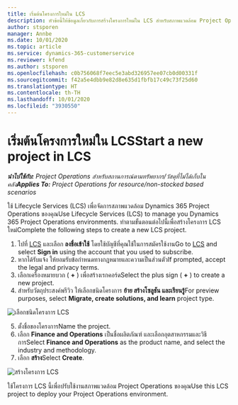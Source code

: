```yaml
---
title: เริ่มต้นโครงการใหม่ใน LCS
description: หัวข้อนี้ให้ข้อมูลเกี่ยวกับการสร้างโครงการใหม่ใน LCS สำหรับสภาพแวดล้อม Project Operations ของคุณ
author: stsporen
manager: Annbe
ms.date: 10/01/2020
ms.topic: article
ms.service: dynamics-365-customerservice
ms.reviewer: kfend
ms.author: stsporen
ms.openlocfilehash: c0b756068f7eec5e3abd326957ee07cb0d00331f
ms.sourcegitcommit: f42a5e4dbb9e82d8e635d1fbfb17c49c73f25d60
ms.translationtype: HT
ms.contentlocale: th-TH
ms.lasthandoff: 10/01/2020
ms.locfileid: "3930550"
---
```

# <a name="start-a-new-project-in-lcs"></a><span data-ttu-id="7239d-103">เริ่มต้นโครงการใหม่ใน LCS</span><span class="sxs-lookup"><span data-stu-id="7239d-103">Start a new project in LCS</span></span>

<span data-ttu-id="7239d-104">_**นำไปใช้กับ:** Project Operations สำหรับสถานการณ์ตามทรัพยากร/วัสดุที่ไม่ได้เก็บในคลัง_</span><span class="sxs-lookup"><span data-stu-id="7239d-104">_**Applies To:** Project Operations for resource/non-stocked based scenarios_</span></span>

<span data-ttu-id="7239d-105">ใช้ Lifecycle Services (LCS) เพื่อจัดการสภาพแวดล้อม Dynamics 365 Project Operations ของคุณ</span><span class="sxs-lookup"><span data-stu-id="7239d-105">Use Lifecycle Services (LCS) to manage you Dynamics 365 Project Operations environments.</span></span> <span data-ttu-id="7239d-106">ทำตามขั้นตอนต่อไปนี้เพื่อสร้างโครงการ LCS ใหม่</span><span class="sxs-lookup"><span data-stu-id="7239d-106">Complete the following steps to create a new LCS project.</span></span>

1. <span data-ttu-id="7239d-107">ไปที่ [LCS](https://lcs.dynamics.com/Logon/Index) และเลือก **ลงชื่อเข้าใช้** โดยใช้บัญชีที่คุณใช้ในการสมัครใช้งาน</span><span class="sxs-lookup"><span data-stu-id="7239d-107">Go to [LCS](https://lcs.dynamics.com/Logon/Index) and select **Sign in** using the account that you used to subscribe.</span></span>
2. <span data-ttu-id="7239d-108">หากได้รับแจ้ง ให้ยอมรับข้อกำหนดทางกฎหมายและความเป็นส่วนตัว</span><span class="sxs-lookup"><span data-stu-id="7239d-108">If prompted, accept the legal and privacy terms.</span></span>
3. <span data-ttu-id="7239d-109">เลือกเครื่องหมายบวก ( **+** ) เพื่อสร้างเรกคอร์ด</span><span class="sxs-lookup"><span data-stu-id="7239d-109">Select the plus sign ( **+** ) to create a new project.</span></span>
4. <span data-ttu-id="7239d-110">สำหรับวัตถุประสงค์พรีวิว ให้เลือกชนิดโครงการ **ย้าย สร้างโซลูชัน และเรียนรู้**</span><span class="sxs-lookup"><span data-stu-id="7239d-110">For preview purposes, select **Migrate, create solutions, and learn** project type.</span></span>

  ![เลือกชนิดโครงการ LCS](./media/create-lcs-1.png)

5. <span data-ttu-id="7239d-112">ตั้งชื่อของโครงการ</span><span class="sxs-lookup"><span data-stu-id="7239d-112">Name the project.</span></span> 
6. <span data-ttu-id="7239d-113">เลือก **Finance and Operations** เป็นชื่อผลิตภัณฑ์ และเลือกอุตสาหกรรมและวิธีการ</span><span class="sxs-lookup"><span data-stu-id="7239d-113">Select **Finance and Operations** as the product name, and select the industry and methodology.</span></span> 
7. <span data-ttu-id="7239d-114">เลือก **สร้าง**</span><span class="sxs-lookup"><span data-stu-id="7239d-114">Select **Create**.</span></span>

![สร้างโครงการ LCS](./media/create-lcs-2.png)

<span data-ttu-id="7239d-116">ใช้โครงการ LCS นี้เพื่อปรับใช้งานสภาพแวดล้อม Project Operations ของคุณ</span><span class="sxs-lookup"><span data-stu-id="7239d-116">Use this LCS project to deploy your Project Operations environment.</span></span>

